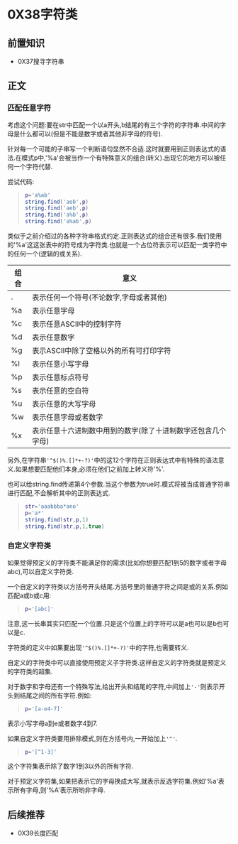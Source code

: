 # 0X38字符类

## 前置知识

* 0X37搜寻字符串

## 正文

### 匹配任意字符

考虑这个问题:要在str中匹配一个以a开头,b结尾的有三个字符的字符串.中间的字母是什么都可以(但是不能是数字或者其他非字母的符号).

针对每一个可能的子串写一个判断语句显然不合适.这时就要用到正则表达式的语法.在模式p中,'%a'会被当作一个有特殊意义的组合(转义).出现它的地方可以被任何一个字符代替.

尝试代码:

>```lua
>p='a%ab'
>string.find('aob',p)
>string.find('aeb',p)
>string.find('a%b',p)
>string.find('a%ab',p)
>```

类似于之前介绍过的各种字符串格式约定.正则表达式的组合还有很多.我们使用的'%a'这这张表中的符号成为字符类.也就是一个占位符表示可以匹配一类字符中的任何一个(逻辑的或关系).

| 组合 | 意义 |
| ---- | ---- |
| . | 表示任何一个符号(不论数字,字母或者其他) |
| %a | 表示任意字母 |
| %c | 表示任意ASCII中的控制字符 |
| %d | 表示任意数字 |
| %g | 表示ASCII中除了空格以外的所有可打印字符 |
| %l | 表示任意小写字母 |
| %p | 表示任意标点符号 |
| %s | 表示任意的空白符 |
| %u | 表示任意的大写字母 |
| %w | 表示任意字母或者数字 |
| %x | 表示任意十六进制数中用到的数字(除了十进制数字还包含几个字母) |

另外,在字符串`'^$()%.[]*+-?)'`中的这12个字符在正则表达式中有特殊的语法意义.如果想要匹配他们本身,必须在他们之前加上转义符'%'.

也可以给string.find传递第4个参数.当这个参数为true时.模式将被当成普通字符串进行匹配,不会解析其中的正则表达式.

>```lua
>str='aaabbba*ano'
>p='a*'
>string.find(str,p,1)
>string.find(str,p,1,true)
>```

### 自定义字符类

如果觉得预定义的字符类不能满足你的需求(比如你想要匹配1到5的数字或者字母abc),可以自定义字符类.

一个自定义的字符类以方括号开头结尾.方括号里的普通字符之间是或的关系.例如匹配a或b或c用:

>```lua
>p='[abc]'
>```

注意,这一长串其实只匹配一个位置.只是这个位置上的字符可以是a也可以是b也可以是c.

字符类的定义中如果要出现`'^$()%.[]*+-?)'`中的字符,也需要转义.

自定义的字符类中可以直接使用预定义子字符类.这样自定义的字符类就是预定义的字符类的超集.

对于数字和字母还有一个特殊写法,给出开头和结尾的字符,中间加上`'-'`则表示开头到结尾之间的所有字符.例如:

>```lua
>p='[a-e4-7]'
>```

表示小写字母a到e或者数字4到7.

如果自定义字符类要用排除模式,则在方括号内,一开始加上`'^'`.

>```lua
>p='[^1-3]'
>```

这个字符集表示除了数字1到3以外的所有字符.

对于预定义字符集,如果把表示它的字母换成大写,就表示反选字符集.例如'%a'表示所有字母,则'%A'表示所哟非字母.

## 后续推荐

* 0X39长度匹配